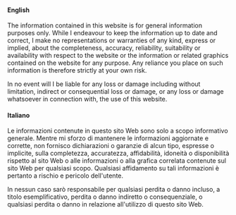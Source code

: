 #### English

The information contained in this website is for general information purposes only. While I endeavour to keep the information up to date and correct, I make no representations or warranties of any kind, express or implied, about the completeness, accuracy, reliability, suitability or availability with respect to the website or the information or related graphics contained on the website for any purpose. Any reliance you place on such information is therefore strictly at your own risk.

In no event will I be liable for any loss or damage including without limitation, indirect or consequential loss or damage, or any loss or damage whatsoever in connection with, the use of this website.

#### Italiano

Le informazioni contenute in questo sito Web sono solo a scopo informativo generale. Mentre mi sforzo di mantenere le informazioni aggiornate e corrette, non fornisco dichiarazioni o garanzie di alcun tipo, espresse o implicite, sulla completezza, accuratezza, affidabilità, idoneità o disponibilità rispetto al sito Web o alle informazioni o alla grafica correlata contenute sul sito Web per qualsiasi scopo. Qualsiasi affidamento su tali informazioni è pertanto a rischio e pericolo dell'utente.

In nessun caso sarò responsabile per qualsiasi perdita o danno incluso, a titolo esemplificativo, perdita o danno indiretto o consequenziale, o qualsiasi perdita o danno in relazione all'utilizzo di questo sito Web.
